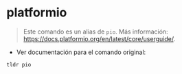 # platformio

> Este comando es un alias de `pio`.
> Más información: <https://docs.platformio.org/en/latest/core/userguide/>.

- Ver documentación para el comando original:

`tldr pio`

